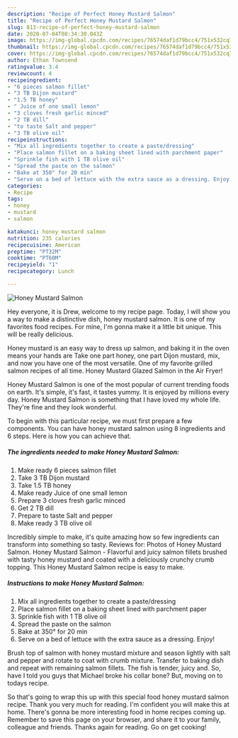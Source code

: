 ```yaml
---
description: "Recipe of Perfect Honey Mustard Salmon"
title: "Recipe of Perfect Honey Mustard Salmon"
slug: 813-recipe-of-perfect-honey-mustard-salmon
date: 2020-07-04T08:34:30.043Z
image: https://img-global.cpcdn.com/recipes/76574daf1d79bcc4/751x532cq70/honey-mustard-salmon-recipe-main-photo.jpg
thumbnail: https://img-global.cpcdn.com/recipes/76574daf1d79bcc4/751x532cq70/honey-mustard-salmon-recipe-main-photo.jpg
cover: https://img-global.cpcdn.com/recipes/76574daf1d79bcc4/751x532cq70/honey-mustard-salmon-recipe-main-photo.jpg
author: Ethan Townsend
ratingvalue: 3.4
reviewcount: 4
recipeingredient:
- "6 pieces salmon fillet"
- "3 TB Dijon mustard"
- "1.5 TB honey"
- " Juice of one small lemon"
- "3 cloves fresh garlic minced"
- "2 TB dill"
- "to taste Salt and pepper"
- "3 TB olive oil"
recipeinstructions:
- "Mix all ingredients together to create a paste/dressing"
- "Place salmon fillet on a baking sheet lined with parchment paper"
- "Sprinkle fish with 1 TB olive oil"
- "Spread the paste on the salmon"
- "Bake at 350° for 20 min"
- "Serve on a bed of lettuce with the extra sauce as a dressing. Enjoy!"
categories:
- Recipe
tags:
- honey
- mustard
- salmon

katakunci: honey mustard salmon 
nutrition: 235 calories
recipecuisine: American
preptime: "PT32M"
cooktime: "PT60M"
recipeyield: "1"
recipecategory: Lunch

---
```



![Honey Mustard Salmon](https://img-global.cpcdn.com/recipes/76574daf1d79bcc4/751x532cq70/honey-mustard-salmon-recipe-main-photo.jpg)

Hey everyone, it is Drew, welcome to my recipe page. Today, I will show you a way to make a distinctive dish, honey mustard salmon. It is one of my favorites food recipes. For mine, I'm gonna make it a little bit unique. This will be really delicious.

Honey mustard is an easy way to dress up salmon, and baking it in the oven means your hands are Take one part honey, one part Dijon mustard, mix, and now you have one of the most versatile. One of my favorite grilled salmon recipes of all time. Honey Mustard Glazed Salmon in the Air Fryer!

Honey Mustard Salmon is one of the most popular of current trending foods on earth. It's simple, it's fast, it tastes yummy. It is enjoyed by millions every day. Honey Mustard Salmon is something that I have loved my whole life. They're fine and they look wonderful.


To begin with this particular recipe, we must first prepare a few components. You can have honey mustard salmon using 8 ingredients and 6 steps. Here is how you can achieve that.

<!--inarticleads1-->

##### The ingredients needed to make Honey Mustard Salmon:

1. Make ready 6 pieces salmon fillet
1. Take 3 TB Dijon mustard
1. Take 1.5 TB honey
1. Make ready  Juice of one small lemon
1. Prepare 3 cloves fresh garlic minced
1. Get 2 TB dill
1. Prepare to taste Salt and pepper
1. Make ready 3 TB olive oil


Incredibly simple to make, it&#39;s quite amazing how so few ingredients can transform into something so tasty. Reviews for: Photos of Honey Mustard Salmon. Honey Mustard Salmon - Flavorful and juicy salmon fillets brushed with tasty honey mustard and coated with a deliciously crunchy crumb topping. This Honey Mustard Salmon recipe is easy to make. 

<!--inarticleads2-->

##### Instructions to make Honey Mustard Salmon:

1. Mix all ingredients together to create a paste/dressing
1. Place salmon fillet on a baking sheet lined with parchment paper
1. Sprinkle fish with 1 TB olive oil
1. Spread the paste on the salmon
1. Bake at 350° for 20 min
1. Serve on a bed of lettuce with the extra sauce as a dressing. Enjoy!


Brush top of salmon with honey mustard mixture and season lightly with salt and pepper and rotate to coat with crumb mixture. Transfer to baking dish and repeat with remaining salmon fillets. The fish is tender, juicy and. So, have I told you guys that Michael broke his collar bone? But, moving on to todays recipe. 

So that's going to wrap this up with this special food honey mustard salmon recipe. Thank you very much for reading. I'm confident you will make this at home. There's gonna be more interesting food in home recipes coming up. Remember to save this page on your browser, and share it to your family, colleague and friends. Thanks again for reading. Go on get cooking!
